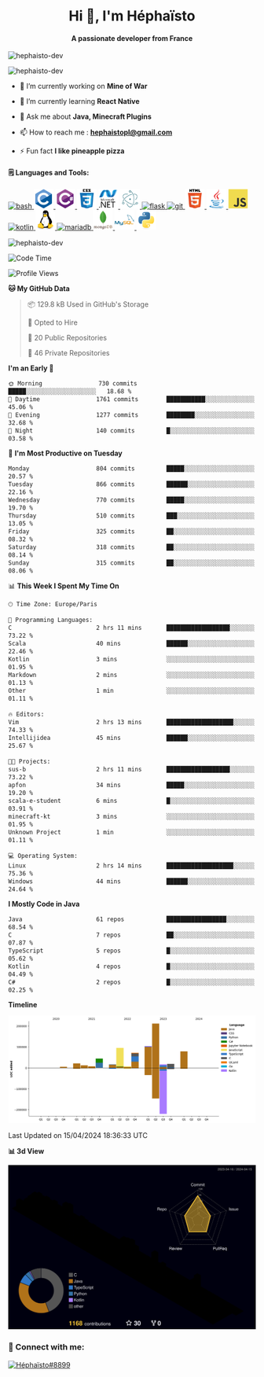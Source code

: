 <h1 align="center">Hi 👋, I'm Héphaïsto</h1>
<h4 align="center">A passionate developer from France</h4>

<p align="left"> <img src="https://komarev.com/ghpvc/?username=hephaisto-dev&label=Profile%20views&color=0e75b6&style=flat" alt="hephaisto-dev" /> </p>

<img src="https://github-profile-trophy.vercel.app/?username=hephaisto-dev&no-bg=true&theme=algolia&no-frame=true&row=1" alt="hephaisto-dev" />

- 🔭 I’m currently working on **Mine of War**

- 🌱 I’m currently learning **React Native**

- 💬 Ask me about **Java, Minecraft Plugins**

- 📫 How to reach me : **hephaistopl@gmail.com**

- ⚡ Fun fact **I like pineapple pizza**

<h4 align="left">🗒️ Languages and Tools:</h4>
<p align="left"> <a href="https://www.gnu.org/software/bash/" target="_blank" rel="noreferrer"> <img src="https://www.vectorlogo.zone/logos/gnu_bash/gnu_bash-icon.svg" alt="bash" width="40" height="40"/> </a> <a href="https://www.cprogramming.com/" target="_blank" rel="noreferrer"> <img src="https://raw.githubusercontent.com/devicons/devicon/master/icons/c/c-original.svg" alt="c" width="40" height="40"/> </a> <a href="https://www.w3schools.com/cs/" target="_blank" rel="noreferrer"> <img src="https://raw.githubusercontent.com/devicons/devicon/master/icons/csharp/csharp-original.svg" alt="csharp" width="40" height="40"/> </a> <a href="https://www.w3schools.com/css/" target="_blank" rel="noreferrer"> <img src="https://raw.githubusercontent.com/devicons/devicon/master/icons/css3/css3-original-wordmark.svg" alt="css3" width="40" height="40"/> </a> <a href="https://dotnet.microsoft.com/" target="_blank" rel="noreferrer"> <img src="https://raw.githubusercontent.com/devicons/devicon/master/icons/dot-net/dot-net-original-wordmark.svg" alt="dotnet" width="40" height="40"/> </a> <a href="https://www.electronjs.org" target="_blank" rel="noreferrer"> <img src="https://raw.githubusercontent.com/devicons/devicon/master/icons/electron/electron-original.svg" alt="electron" width="40" height="40"/> </a> <a href="https://flask.palletsprojects.com/" target="_blank" rel="noreferrer"> <img src="https://www.vectorlogo.zone/logos/pocoo_flask/pocoo_flask-icon.svg" alt="flask" width="40" height="40"/> </a> <a href="https://git-scm.com/" target="_blank" rel="noreferrer"> <img src="https://www.vectorlogo.zone/logos/git-scm/git-scm-icon.svg" alt="git" width="40" height="40"/> </a> <a href="https://www.w3.org/html/" target="_blank" rel="noreferrer"> <img src="https://raw.githubusercontent.com/devicons/devicon/master/icons/html5/html5-original-wordmark.svg" alt="html5" width="40" height="40"/> </a> <a href="https://www.java.com" target="_blank" rel="noreferrer"> <img src="https://raw.githubusercontent.com/devicons/devicon/master/icons/java/java-original.svg" alt="java" width="40" height="40"/> </a> <a href="https://developer.mozilla.org/en-US/docs/Web/JavaScript" target="_blank" rel="noreferrer"> <img src="https://raw.githubusercontent.com/devicons/devicon/master/icons/javascript/javascript-original.svg" alt="javascript" width="40" height="40"/> </a> <a href="https://kotlinlang.org" target="_blank" rel="noreferrer"> <img src="https://www.vectorlogo.zone/logos/kotlinlang/kotlinlang-icon.svg" alt="kotlin" width="40" height="40"/> </a> <a href="https://www.linux.org/" target="_blank" rel="noreferrer"> <img src="https://raw.githubusercontent.com/devicons/devicon/master/icons/linux/linux-original.svg" alt="linux" width="40" height="40"/> </a> <a href="https://mariadb.org/" target="_blank" rel="noreferrer"> <img src="https://www.vectorlogo.zone/logos/mariadb/mariadb-icon.svg" alt="mariadb" width="40" height="40"/> </a> <a href="https://www.mongodb.com/" target="_blank" rel="noreferrer"> <img src="https://raw.githubusercontent.com/devicons/devicon/master/icons/mongodb/mongodb-original-wordmark.svg" alt="mongodb" width="40" height="40"/> </a> <a href="https://www.mysql.com/" target="_blank" rel="noreferrer"> <img src="https://raw.githubusercontent.com/devicons/devicon/master/icons/mysql/mysql-original-wordmark.svg" alt="mysql" width="40" height="40"/> </a> <a href="https://www.python.org" target="_blank" rel="noreferrer"> <img src="https://raw.githubusercontent.com/devicons/devicon/master/icons/python/python-original.svg" alt="python" width="40" height="40"/> </a> </p>


<p><img align="center" src="https://github-readme-streak-stats.herokuapp.com/?user=hephaisto-dev&theme=transparent" alt="hephaisto-dev" /></p>

<!--START_SECTION:waka-->
![Code Time](http://img.shields.io/badge/Code%20Time-597%20hrs%204%20mins-blue)

![Profile Views](http://img.shields.io/badge/Profile%20Views-0-blue)

**🐱 My GitHub Data** 

> 📦 129.8 kB Used in GitHub's Storage 
 > 
> 💼 Opted to Hire
 > 
> 📜 20 Public Repositories 
 > 
> 🔑 46 Private Repositories 
 > 
**I'm an Early 🐤** 

```text
🌞 Morning                730 commits         █████░░░░░░░░░░░░░░░░░░░░   18.68 % 
🌆 Daytime                1761 commits        ███████████░░░░░░░░░░░░░░   45.06 % 
🌃 Evening                1277 commits        ████████░░░░░░░░░░░░░░░░░   32.68 % 
🌙 Night                  140 commits         █░░░░░░░░░░░░░░░░░░░░░░░░   03.58 % 
```
📅 **I'm Most Productive on Tuesday** 

```text
Monday                   804 commits         █████░░░░░░░░░░░░░░░░░░░░   20.57 % 
Tuesday                  866 commits         ██████░░░░░░░░░░░░░░░░░░░   22.16 % 
Wednesday                770 commits         █████░░░░░░░░░░░░░░░░░░░░   19.70 % 
Thursday                 510 commits         ███░░░░░░░░░░░░░░░░░░░░░░   13.05 % 
Friday                   325 commits         ██░░░░░░░░░░░░░░░░░░░░░░░   08.32 % 
Saturday                 318 commits         ██░░░░░░░░░░░░░░░░░░░░░░░   08.14 % 
Sunday                   315 commits         ██░░░░░░░░░░░░░░░░░░░░░░░   08.06 % 
```


📊 **This Week I Spent My Time On** 

```text
🕑︎ Time Zone: Europe/Paris

💬 Programming Languages: 
C                        2 hrs 11 mins       ██████████████████░░░░░░░   73.22 % 
Scala                    40 mins             ██████░░░░░░░░░░░░░░░░░░░   22.46 % 
Kotlin                   3 mins              ░░░░░░░░░░░░░░░░░░░░░░░░░   01.95 % 
Markdown                 2 mins              ░░░░░░░░░░░░░░░░░░░░░░░░░   01.13 % 
Other                    1 min               ░░░░░░░░░░░░░░░░░░░░░░░░░   01.11 % 

🔥 Editors: 
Vim                      2 hrs 13 mins       ███████████████████░░░░░░   74.33 % 
Intellijidea             45 mins             ██████░░░░░░░░░░░░░░░░░░░   25.67 % 

🐱‍💻 Projects: 
sus-b                    2 hrs 11 mins       ██████████████████░░░░░░░   73.22 % 
apfon                    34 mins             █████░░░░░░░░░░░░░░░░░░░░   19.20 % 
scala-e-student          6 mins              █░░░░░░░░░░░░░░░░░░░░░░░░   03.91 % 
minecraft-kt             3 mins              ░░░░░░░░░░░░░░░░░░░░░░░░░   01.95 % 
Unknown Project          1 min               ░░░░░░░░░░░░░░░░░░░░░░░░░   01.11 % 

💻 Operating System: 
Linux                    2 hrs 14 mins       ███████████████████░░░░░░   75.36 % 
Windows                  44 mins             ██████░░░░░░░░░░░░░░░░░░░   24.64 % 
```

**I Mostly Code in Java** 

```text
Java                     61 repos            █████████████████░░░░░░░░   68.54 % 
C                        7 repos             ██░░░░░░░░░░░░░░░░░░░░░░░   07.87 % 
TypeScript               5 repos             █░░░░░░░░░░░░░░░░░░░░░░░░   05.62 % 
Kotlin                   4 repos             █░░░░░░░░░░░░░░░░░░░░░░░░   04.49 % 
C#                       2 repos             █░░░░░░░░░░░░░░░░░░░░░░░░   02.25 % 
```



**Timeline**

![Lines of Code chart](https://raw.githubusercontent.com/Hephaisto-dev/Hephaisto-dev/main/assets/bar_graph.png)


 Last Updated on 15/04/2024 18:36:33 UTC
<!--END_SECTION:waka-->
**📊 3d View**

![3d chart](https://github.com/Hephaisto-dev/Hephaisto-dev/blob/main/profile-3d-contrib/profile-night-rainbow.svg)

<h3 align="left">🤝 Connect with me:</h3>
<p align="left">
<a href="https://discord.gg/Héphaïsto#8899" target="blank"><img align="center" src="https://raw.githubusercontent.com/rahuldkjain/github-profile-readme-generator/master/src/images/icons/Social/discord.svg" alt="Héphaïsto#8899" height="30" width="40" /></a>
</p>

